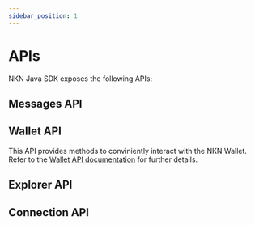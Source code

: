 ```yaml
---
sidebar_position: 1
---
```


# APIs

NKN Java SDK exposes the following APIs:

## Messages API

## Wallet API

This API provides methods to conviniently interact with the NKN Wallet. Refer to the [Wallet API documentation](wallet) for further details.

## Explorer API

## Connection API